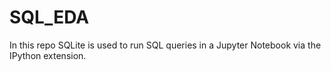 # SQL_EDA
In this repo SQLite is used to run SQL queries in a Jupyter Notebook via the IPython extension.
